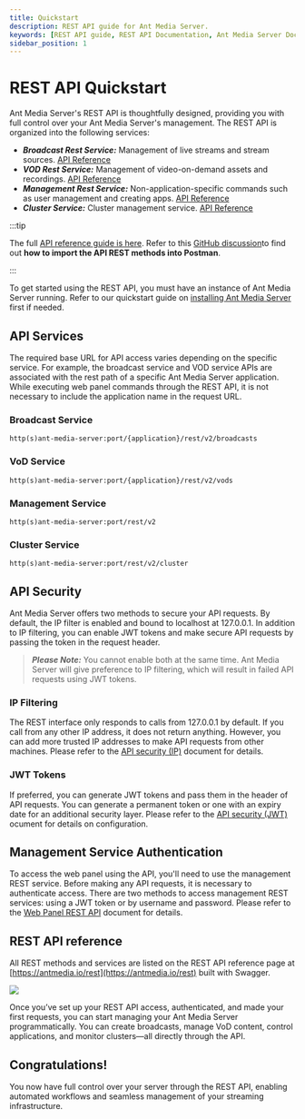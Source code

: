 ```yaml
---
title: Quickstart
description: REST API guide for Ant Media Server.
keywords: [REST API guide, REST API Documentation, Ant Media Server Documentation, Ant Media Server Tutorials]
sidebar_position: 1
---
```


# REST API Quickstart

Ant Media Server's REST API is thoughtfully designed, providing you with full control over your Ant Media Server's management. The REST API is organized into the following services:

* ***Broadcast Rest Service:*** Management of live streams and stream sources. [API Reference](https://antmedia.io/rest/#/ManagementRestService)
* ***VOD Rest Service:*** Management of video-on-demand assets and recordings. [API Reference](https://antmedia.io/rest/#/VoD%20Rest%20Service)
* ***Management Rest Service:*** Non-application-specific commands such as user management and creating apps. [API Reference](https://antmedia.io/rest/#/ManagementRestService)
* ***Cluster Service:*** Cluster management service. [API Reference](https://antmedia.io/rest/#/default) 

:::tip

The full [API reference guide is here](https://antmedia.io/rest). Refer to this [GitHub discussion](https://github.com/orgs/ant-media/discussions/5664)to find out **how to import the API REST methods into Postman**.

:::



To get started using the REST API, you must have an instance of Ant Media Server running. Refer to our quickstart guide on [installing Ant Media Server](/quick-start) first if needed.

## API Services

The required base URL for API access varies depending on the specific service. For example, the broadcast service and VOD service APIs are associated with the rest path of a specific Ant Media Server application. While executing web panel commands through the REST API, it is not necessary to include the application name in the request URL.

### Broadcast Service
```shell
http(s)ant-media-server:port/{application}/rest/v2/broadcasts
```
### VoD Service
```shell
http(s)ant-media-server:port/{application}/rest/v2/vods
```

### Management Service
```shell
http(s)ant-media-server:port/rest/v2
```
### Cluster Service
```shell
http(s)ant-media-server:port/rest/v2/cluster
```

## API Security

Ant Media Server offers two methods to secure your API requests. By default, the IP filter is enabled and bound to localhost at 127.0.0.1. In addition to IP filtering, you can enable JWT tokens and make secure API requests by passing the token in the request header.

> ***Please Note:*** You cannot enable both at the same time. Ant Media Server will give preference to IP filtering, which will result in failed API requests using JWT tokens.

### IP Filtering

The REST interface only responds to calls from 127.0.0.1 by default. If you call from any other IP address, it does not return anything. However, you can add more trusted IP addresses to make API requests from other machines. Please refer to the [API security (IP)](/guides/developer-sdk-and-api/rest-api-guide/securing-rest-apis/) document for details.

### JWT Tokens

If preferred, you can generate JWT tokens and pass them in the header of API requests. You can generate a permanent token or one with an expiry date for an additional security layer. Please refer to the [API security (JWT)](/guides/developer-sdk-and-api/rest-api-guide/jwt-rest-api-filter/) ocument for details on configuration.

## Management Service Authentication

To access the web panel using the API, you'll need to use the management REST service. Before making any API requests, it is necessary to authenticate access. There are two methods to access management REST services: using a JWT token or by username and password. Please refer to the [Web Panel REST API](/guides/developer-sdk-and-api/rest-api-guide/management-rest-apis/) document for details.

## REST API reference

All REST methods and services are listed on the REST API reference page at [https://antmedia.io/rest](https://antmedia.io/rest) built with Swagger.

![](@site/static/img/rest.png)

Once you’ve set up your REST API access, authenticated, and made your first requests, you can start managing your Ant Media Server programmatically. You can create broadcasts, manage VoD content, control applications, and monitor clusters—all directly through the API.

## Congratulations!

You now have full control over your server through the REST API, enabling automated workflows and seamless management of your streaming infrastructure.